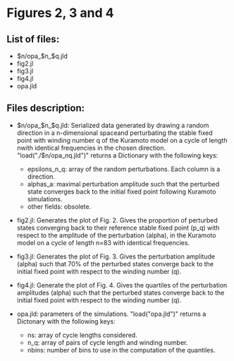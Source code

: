 # Figures 2, 3 and 4

## List of files:
* $n/opa_$n_$q.jld
* fig2.jl
* fig3.jl
* fig4.jl
* opa.jld

## Files description:
* $n/opa_$n_$q.jld: Serialized data generated by drawing a random direction in a n-dimensional spaceand perturbating the stable fixed point with winding number q of the Kuramoto model on a cycle of length nwith identical frequencies in the chosen direction. "load("./$n/opa_$n$q.jld")" returns a Dictionary with the following keys:
	* epsilons_n_q: array of the random perturbations. Each column is a direction.
	* alphas_a: maximal perturbation amplitude such that the perturbed state converges back to the initial fixed point following Kuramoto simulations.
	* other fields: obsolete.
	
* fig2.jl: Generates the plot of Fig. 2. Gives the proportion of perturbed states converging back to their reference stable fixed point (p_q) with respect to the amplitude of the perturbation (alpha), in the Kuramoto model on a cycle of length n=83 with identical frequencies.
	
* fig3.jl: Generates the plot of Fig. 3. Gives the perturbation amplitude (alpha) such that 70% of the perturbed states converge back to the initial fixed point with respect to the winding number (q).
	
* fig4.jl: Generate the plot of Fig. 4. Gives the quartiles of the perturbation amplitudes (alpha) such that the perturbed states converge back to the initial fixed point with respect to the winding number (q). 

* opa.jld: parameters of the simulations. "load("opa.jld")" returns a Dictonary with the following keys:
	* ns: array of cycle lengths considered.
	* n_q: array of pairs of cycle length and winding number.
	* nbins: number of bins to use in the computation of the quantiles.


